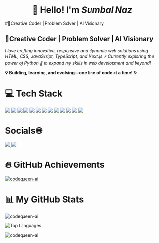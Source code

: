 <div align="center">
  <h1>👋 Hello! I'm <i>Sumbal Naz</i></h1>
</div>

#🚀Creative Coder | Problem Solver | AI Visionary

## 🚀Creative Coder | Problem Solver | AI Visionary
*I love crafting innovative, responsive and dynamic web solutions using HTML, CSS, JavaScript, TypeScript, and Next.js ⚡ Currently exploring the power of Python 🐍 to expand my skills in web development and beyond!*

**💡 Building, learning, and evolving—one line of code at a time! ✨**

# 💻 Tech Stack

<p align="left">
  <img src="https://img.shields.io/badge/HTML5-E34F26?style=for-the-badge&logo=html5&logoColor=white"/>
  <img src="https://img.shields.io/badge/CSS3-1572B6?style=for-the-badge&logo=css3&logoColor=white"/>
  <img src="https://img.shields.io/badge/JavaScript-F7DF1E?style=for-the-badge&logo=javascript&logoColor=black"/>
  <img src="https://img.shields.io/badge/TypeScript-3178C6?style=for-the-badge&logo=typescript&logoColor=white"/>
  <img src="https://img.shields.io/badge/React-61DAFB?style=for-the-badge&logo=react&logoColor=black"/>
  <img src="https://img.shields.io/badge/Next.js-000000?style=for-the-badge&logo=next.js&logoColor=white"/>
  <img src="https://img.shields.io/badge/TailwindCSS-38B2AC?style=for-the-badge&logo=tailwind-css&logoColor=white"/>
  <img src="https://img.shields.io/badge/Netlify-000000?style=for-the-badge&logo=netlify&logoColor=white"/>
  <img src="https://img.shields.io/badge/Vercel-000000?style=for-the-badge&logo=vercel&logoColor=white"/>
  <img src="https://img.shields.io/badge/Figma-F24E1E?style=for-the-badge&logo=figma&logoColor=white"/>
  <img src="https://img.shields.io/badge/GitHub-181717?style=for-the-badge&logo=github&logoColor=white"/>
  <img src="https://img.shields.io/badge/Python-3776AB?style=for-the-badge&logo=python&logoColor=white"/>
  <img src="https://img.shields.io/badge/Streamlit-FF4B4B?style=for-the-badge&logo=streamlit&logoColor=white"/>
</p>

# Socials🌐
<p align="left">
  <a href="https://x.com/CodeQueen23?s=09" target="_blank">
    <img src="https://img.shields.io/badge/Twitter-1DA1F2?style=for-the-badge&logo=twitter&logoColor=white"/>
  </a>
  <a href="https://www.linkedin.com/in/sumbal-naz-712464347/
" target="_blank">
    <img src="https://img.shields.io/badge/LinkedIn-0077B5?style=for-the-badge&logo=linkedin&logoColor=white"/>
  </a>
</p>


# 🔥 GitHub Achievements
<p align="left"> 
  <a href="https://github.com/ryo-ma/github-profile-trophy">
    <img src="https://github-profile-trophy.vercel.app/?username=codequeen-ai&theme=radical" alt="codequeen-ai" />
  </a> 
</p>



# 📊 My GitHub Stats

<p>
  <img align="center" src="https://github-readme-stats.vercel.app/api?username=codequeen-ai&show_icons=true&locale=en&theme=dark&bg_color=0d0d1f&title_color=ff0099&text_color=00e6e6&icon_color=ffcc00&border_color=ffffff" alt="codequeen-ai" />
</p>

![Top Languages](https://github-readme-stats.vercel.app/api/top-langs/?username=codequeen-ai&theme=radical&hide_border=false&include_all_commits=false&count_private=false&layout=compact)


<p>
  <img align="center" 
       src="https://github-readme-streak-stats.herokuapp.com?user=codequeen-ai&theme=dark&background=0C0C15&ring=FF0080&fire=FF0080&currStreakLabel=FFD700&currStreakNum=FFD700&sideNums=FF0080&sideLabels=FF0080&dates=00E5FF" 
       alt="codequeen-ai" />
</p>


